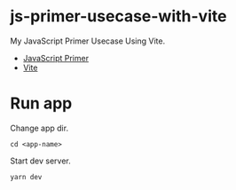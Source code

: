 # js-primer-usecase-with-vite

My JavaScript Primer Usecase Using Vite.

- [JavaScript Primer](https://jsprimer.net/)
- [Vite](https://vitejs.dev/)

# Run app

Change app dir.

```shell
cd <app-name>
```

Start dev server.

```shell
yarn dev
```